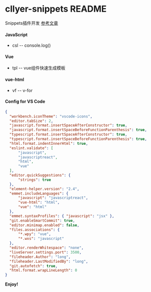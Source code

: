 # cllyer-snippets README

Snippets插件开发 [参考文章](https://juejin.im/post/5d9f2f436fb9a04e187c9c24?utm_source=gold_browser_extension)

#### JavaScript
  + csl    -- console.log()

#### Vue
  + tpl    -- vue组件快速生成模板

#### vue-html
  + vf     -- v-for

#### Config for VS Code
```json
{
  "workbench.iconTheme": "vscode-icons",
  "editor.tabSize": 2,
  "javascript.format.insertSpaceAfterConstructor": true,
  "javascript.format.insertSpaceBeforeFunctionParenthesis": true,
  "typescript.format.insertSpaceAfterConstructor": true,
  "typescript.format.insertSpaceBeforeFunctionParenthesis": true,
  "html.format.indentInnerHtml": true,
  "eslint.validate": [
      "javascript",
      "javascriptreact",
      "html",
      "vue"
  ],
  "editor.quickSuggestions": {
      "strings": true
  },
  "element-helper.version": "2.4",
  "emmet.includeLanguages": {
      "javascript": "javascriptreact",
      "vue-html": "html",  
      "vue": "html"  
  },
  "emmet.syntaxProfiles": { "javascript": "jsx" },
  "git.enableSmartCommit": true,
  "editor.minimap.enabled": false,
  "files.associations": {
      "*.wpy": "vue",
      "*.wxs": "javascript"
  },
  "editor.renderWhitespace": "none",
  "liveServer.settings.port": 3500,
  "fileheader.Author": "long",
  "fileheader.LastModifiedBy": "long",
  "git.autofetch": true,
  "html.format.wrapLineLength": 0
}
```

**Enjoy!**
